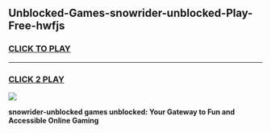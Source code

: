 
## Unblocked-Games-snowrider-unblocked-Play-Free-hwfjs
<h3>
<a href="https://premium76.site?title=snowrider-unblocked&ref=21A">CLICK TO PLAY</a></h3>
<hr>

<h3>
<a href="https://premium76.site?title=snowrider-unblocked&ref=21A">CLICK 2 PLAY</a>
  
</h3>

<a href="https://premium76.site?title=snowrider-unblocked&ref=21A"><img src="https://clearcache.store/games.png"></a>


**snowrider-unblocked games unblocked: Your Gateway to Fun and Accessible Online Gaming**
